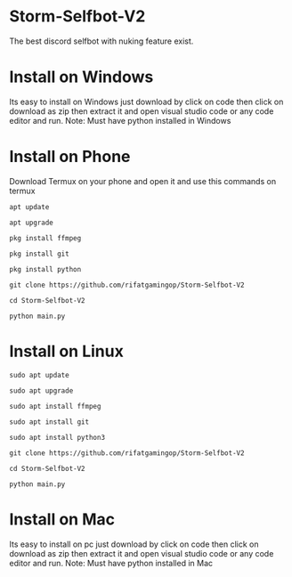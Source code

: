 # Storm-Selfbot-V2
The best discord selfbot with nuking feature exist.


# Install on Windows
Its easy to install on Windows just download by click on code then click on download as zip then extract it and open visual studio code or any code editor and run.
Note: Must have python installed in Windows

# Install on Phone
Download Termux on your phone and open it and use this commands on termux

``apt update``

``apt upgrade``

``pkg install ffmpeg``

``pkg install git``

``pkg install python``

``git clone https://github.com/rifatgamingop/Storm-Selfbot-V2``

``cd Storm-Selfbot-V2``

``python main.py``

# Install on Linux
``sudo apt update``

``sudo apt upgrade``

``sudo apt install ffmpeg``

``sudo apt install git``

``sudo apt install python3``

``git clone https://github.com/rifatgamingop/Storm-Selfbot-V2``

``cd Storm-Selfbot-V2``

``python main.py``

# Install on Mac
Its easy to install on pc just download by click on code then click on download as zip then extract it and open visual studio code or any code editor and run.
Note: Must have python installed in Mac
